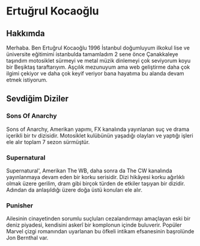<!DOCTYPE html>
<html lang="tr">
<head>
  <meta charset="UTF-8">
  <meta name="viewport" content="width=device-width, initial-scale=1.0">
<title>Ertuğrul Kocaoğlu</title>
</head>
<body>
<h1>Ertuğrul Kocaoğlu</h1> <!--Sayfaya girince adımın gözüktüğü ana başlığın olduğu bölüm. -->
  <h2>Hakkımda</h2> <!--Kendimi kısaca anlattığım bölüm -->
    <p>Merhaba. Ben Ertuğrul Kocaoğlu 1996 İstanbul doğumluyum ilkokul lise ve üniversite eğitimimi istanbulda tamamladım 2 sene önce Çanakkaleye taşındım motosiklet sürmeyi ve metal müzik dinlemeyi çok seviyorum koyu bir Beşiktaş taraftarıyım. Aşçılık mezunuyum ama web geliştirme daha çok ilgimi çekiyor ve daha çok keyif veriyor bana hayatıma bu alanda devam etmek istiyorum.</p>
    <!--Açıklama paragrafı. -->
  <h2>Sevdiğim Diziler</h2> <!--Sevdiğim diziler. -->
  <h3>Sons Of Anarchy</h3> 
    <p>Sons of Anarchy, Amerikan yapımı, FX kanalında yayınlanan suç ve drama içerikli bir tv dizisidir. Motosiklet kulübünün yaşadığı olayları ve yaptığı işleri ele alır toplam 7 sezon sürmüştür.</p>
  <h3>Supernatural</h3> 
  <p>Supernatural', Amerikan The WB, daha sonra da The CW kanalında yayınlanmaya devam eden bir korku serisidir. Dizi hikâyesi korku ağırlıklı olmak üzere gerilim, dram gibi birçok türden de etkiler taşıyan bir dizidir. Adından da anlaşıldığı üzere doğa üstü konuları ele alır.</p>
  <h3>Punisher</h3>
  <p>Ailesinin cinayetinden sorumlu suçluları cezalandırmayı amaçlayan eski bir deniz piyadesi, kendisini askerî bir komplonun içinde buluverir. Popüler Marvel çizgi romanından uyarlanan bu öfkeli intikam efsanesinin başrolünde Jon Bernthal var.</p>
</body>
</html>
